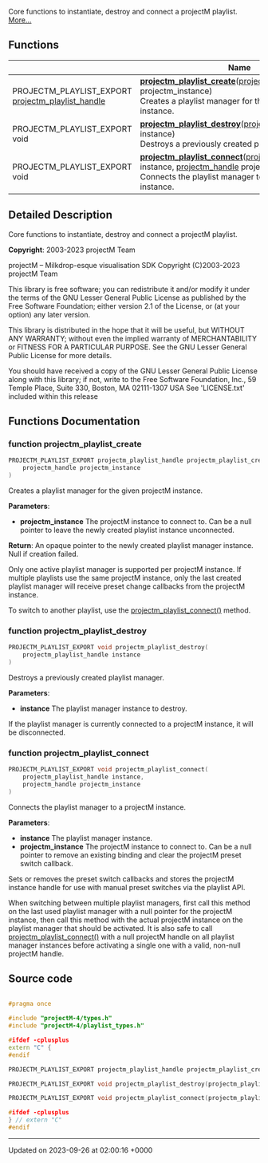 Core functions to instantiate, destroy and connect a projectM playlist.  [More...](#detailed-description)

## Functions

|                | Name           |
| -------------- | -------------- |
| PROJECTM_PLAYLIST_EXPORT [projectm_playlist_handle](types.md#typedef-projectm-playlist-handle) | **[projectm_playlist_create](core.md#function-projectm-playlist-create)**([projectm_handle](types.md#typedef-projectm-handle) projectm_instance)<br>Creates a playlist manager for the given projectM instance.  |
| PROJECTM_PLAYLIST_EXPORT void | **[projectm_playlist_destroy](core.md#function-projectm-playlist-destroy)**([projectm_playlist_handle](types.md#typedef-projectm-playlist-handle) instance)<br>Destroys a previously created playlist manager.  |
| PROJECTM_PLAYLIST_EXPORT void | **[projectm_playlist_connect](core.md#function-projectm-playlist-connect)**([projectm_playlist_handle](types.md#typedef-projectm-playlist-handle) instance, [projectm_handle](types.md#typedef-projectm-handle) projectm_instance)<br>Connects the playlist manager to a projectM instance.  |

## Detailed Description

Core functions to instantiate, destroy and connect a projectM playlist. 

**Copyright**: 2003-2023 projectM Team


projectM &ndash; Milkdrop-esque visualisation SDK Copyright (C)2003-2023 projectM Team

This library is free software; you can redistribute it and/or modify it under the terms of the GNU Lesser General Public License as published by the Free Software Foundation; either version 2.1 of the License, or (at your option) any later version.

This library is distributed in the hope that it will be useful, but WITHOUT ANY WARRANTY; without even the implied warranty of MERCHANTABILITY or FITNESS FOR A PARTICULAR PURPOSE. See the GNU Lesser General Public License for more details.

You should have received a copy of the GNU Lesser General Public License along with this library; if not, write to the Free Software Foundation, Inc., 59 Temple Place, Suite 330, Boston, MA 02111-1307 USA See 'LICENSE.txt' included within this release 


## Functions Documentation

### function projectm_playlist_create

```cpp
PROJECTM_PLAYLIST_EXPORT projectm_playlist_handle projectm_playlist_create(
    projectm_handle projectm_instance
)
```

Creates a playlist manager for the given projectM instance. 

**Parameters**: 

  * **projectm_instance** The projectM instance to connect to. Can be a null pointer to leave the newly created playlist instance unconnected. 


**Return**: An opaque pointer to the newly created playlist manager instance. Null if creation failed. 

Only one active playlist manager is supported per projectM instance. If multiple playlists use the same projectM instance, only the last created playlist manager will receive preset change callbacks from the projectM instance.

To switch to another playlist, use the [projectm_playlist_connect()](core.md#function-projectm-playlist-connect) method.


### function projectm_playlist_destroy

```cpp
PROJECTM_PLAYLIST_EXPORT void projectm_playlist_destroy(
    projectm_playlist_handle instance
)
```

Destroys a previously created playlist manager. 

**Parameters**: 

  * **instance** The playlist manager instance to destroy. 


If the playlist manager is currently connected to a projectM instance, it will be disconnected.


### function projectm_playlist_connect

```cpp
PROJECTM_PLAYLIST_EXPORT void projectm_playlist_connect(
    projectm_playlist_handle instance,
    projectm_handle projectm_instance
)
```

Connects the playlist manager to a projectM instance. 

**Parameters**: 

  * **instance** The playlist manager instance. 
  * **projectm_instance** The projectM instance to connect to. Can be a null pointer to remove an existing binding and clear the projectM preset switch callback. 


Sets or removes the preset switch callbacks and stores the projectM instance handle for use with manual preset switches via the playlist API.

When switching between multiple playlist managers, first call this method on the last used playlist manager with a null pointer for the projectM instance, then call this method with the actual projectM instance on the playlist manager that should be activated. It is also safe to call [projectm_playlist_connect()](core.md#function-projectm-playlist-connect) with a null projectM handle on all playlist manager instances before activating a single one with a valid, non-null projectM handle.




## Source code

```cpp

#pragma once

#include "projectM-4/types.h"
#include "projectM-4/playlist_types.h"

#ifdef -cplusplus
extern "C" {
#endif

PROJECTM_PLAYLIST_EXPORT projectm_playlist_handle projectm_playlist_create(projectm_handle projectm_instance);

PROJECTM_PLAYLIST_EXPORT void projectm_playlist_destroy(projectm_playlist_handle instance);

PROJECTM_PLAYLIST_EXPORT void projectm_playlist_connect(projectm_playlist_handle instance, projectm_handle projectm_instance);

#ifdef -cplusplus
} // extern "C"
#endif
```


-------------------------------

Updated on 2023-09-26 at 02:00:16 +0000
